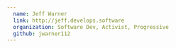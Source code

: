```yaml
---
  name: Jeff Warner
  link: http://jeff.develops.software
  organization: Software Dev, Activist, Progressive
  github: jwarner112
---
```

